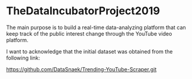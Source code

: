 # TheDataIncubatorProject2019
The main purpose is to build a real-time data-analyzing platform that can keep track of the public interest change through the YouTube video platform.

I want to acknowledge that the initial dataset was obtained from the following link:

https://github.com/DataSnaek/Trending-YouTube-Scraper.git


